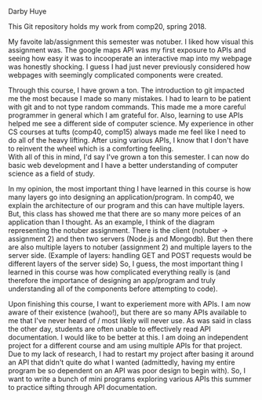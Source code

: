 Darby Huye

This Git repository holds my work from comp20, spring 2018.

My favoite lab/assignment this semester was notuber. I liked how visual this assignment was. The google maps API was my first exposure to APIs and seeing how easy it was to incooperate an interactive map into my webpage was honestly shocking. I guess I had just never previously considered how webpages with seemingly complicated components were created. 

Through this course, I have grown a ton. The introduction to git impacted me the most because I made so many mistakes. I had to learn to be patient with git and to not type random commands. This made me a more careful programmer in general which I am grateful for. Also, learning to use APIs helped me see a different side of computer science. My experience in other CS courses at tufts (comp40, comp15) always made me feel like I need to do all of the heavy lifting. After using various APIs, I know that I don't have to reinvent the wheel which is a comforting feeling.   
With all of this in mind, I'd say I've grown a ton this semester. I can now do basic web development and I have a better understanding of computer science as a field of study.

In my opinion, the most important thing I have learned in this course is how many layers go into designing an application/program. In comp40, we explain the architecture of our program and this can have multiple layers. But, this class has showed me that there are so many more peices of an application than I thought. As an example, I think of the diagram representing the notuber assignment. There is the client (notuber -> assignment 2) and then two servers (Node.js and Mongodb). But then there are also multiple layers to notuber (assignment 2) and multiple layers to the server side. (Example of layers: handling GET and POST requests would be different layers of the server side) So, I guess, the most important thing I learned in this course was how complicated everything really is (and therefore the importance of designing an app/program and truly understanding all of the components before attempting to code). 

Upon finishing this course, I want to experiement more with APIs. I am now aware of their existence (wahoo!), but there are so many APIs available to me that I've never heard of / most likely will never use. As was said in class the other day, students are often unable to effectively read API documentation. I would like to be better at this. I am doing an independent project for a different course and am using multiple APIs for that project. Due to my lack of research, I had to restart my project after basing it around an API that didn't quite do what I wanted (admittedly, having my entire program be so dependent on an API was poor design to begin with). So, I want to write a bunch of mini programs exploring various APIs this summer to practice sifting through API documentation. 
